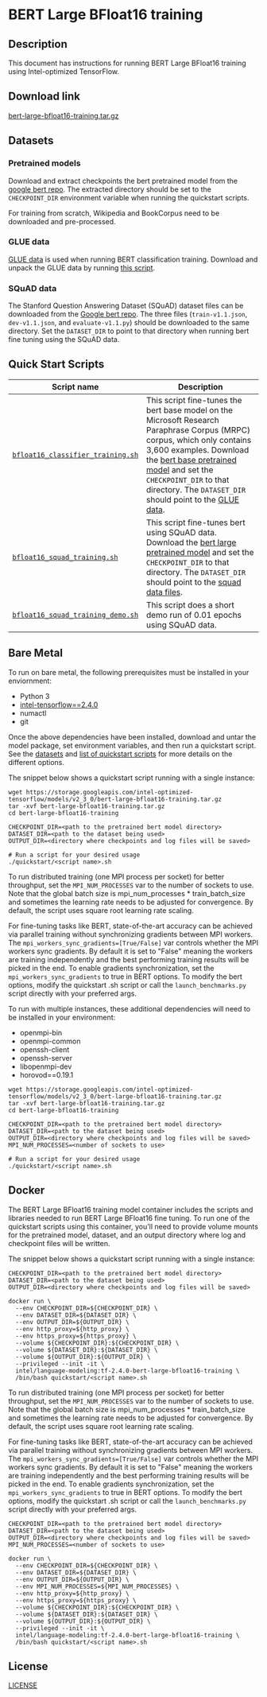 <!--- 0. Title -->
# BERT Large BFloat16 training

<!-- 10. Description -->
## Description

This document has instructions for running BERT Large BFloat16 training using
Intel-optimized TensorFlow.

<!--- 20. Download link -->
## Download link

[bert-large-bfloat16-training.tar.gz](https://storage.googleapis.com/intel-optimized-tensorflow/models/v2_3_0/bert-large-bfloat16-training.tar.gz)

<!--- 30. Datasets -->
## Datasets

### Pretrained models

Download and extract checkpoints the bert pretrained model from the
[google bert repo](https://github.com/google-research/bert#pre-trained-models).
The extracted directory should be set to the `CHECKPOINT_DIR` environment
variable when running the quickstart scripts.

For training from scratch, Wikipedia and BookCorpus need to be downloaded
and pre-processed.

### GLUE data

[GLUE data](https://gluebenchmark.com/tasks) is used when running BERT
classification training. Download and unpack the GLUE data by running
[this script](https://gist.github.com/W4ngatang/60c2bdb54d156a41194446737ce03e2e).

### SQuAD data

The Stanford Question Answering Dataset (SQuAD) dataset files can be downloaded
from the [Google bert repo](https://github.com/google-research/bert#squad-11).
The three files (`train-v1.1.json`, `dev-v1.1.json`, and `evaluate-v1.1.py`)
should be downloaded to the same directory. Set the `DATASET_DIR` to point to
that directory when running bert fine tuning using the SQuAD data.


<!--- 40. Quick Start Scripts -->
## Quick Start Scripts

| Script name | Description |
|-------------|-------------|
| [`bfloat16_classifier_training.sh`](/quickstart/language_modeling/tensorflow/bert_large/training/cpu/bfloat16/bfloat16_classifier_training.sh) | This script fine-tunes the bert base model on the Microsoft Research Paraphrase Corpus (MRPC) corpus, which only contains 3,600 examples. Download the [bert base pretrained model](https://github.com/google-research/bert#pre-trained-models) and set the `CHECKPOINT_DIR` to that directory. The `DATASET_DIR` should point to the [GLUE data](#glue-data). |
| [`bfloat16_squad_training.sh`](/quickstart/language_modeling/tensorflow/bert_large/training/cpu/bfloat16/bfloat16_squad_training.sh) | This script fine-tunes bert using SQuAD data. Download the [bert large pretrained model](https://github.com/google-research/bert#pre-trained-models) and set the `CHECKPOINT_DIR` to that directory. The `DATASET_DIR` should point to the [squad data files](#squad-data). |
| [`bfloat16_squad_training_demo.sh`](/quickstart/language_modeling/tensorflow/bert_large/training/cpu/bfloat16/bfloat16_squad_training_demo.sh) | This script does a short demo run of 0.01 epochs using SQuAD data. |

<!--- 50. Bare Metal -->
## Bare Metal

To run on bare metal, the following prerequisites must be installed in your enviornment:
* Python 3
* [intel-tensorflow==2.4.0](https://pypi.org/project/intel-tensorflow/)
* numactl
* git

Once the above dependencies have been installed, download and untar the model
package, set environment variables, and then run a quickstart script. See the
[datasets](#datasets) and [list of quickstart scripts](#quick-start-scripts) for more
details on the different options.

The snippet below shows a quickstart script running with a single instance:
```
wget https://storage.googleapis.com/intel-optimized-tensorflow/models/v2_3_0/bert-large-bfloat16-training.tar.gz
tar -xvf bert-large-bfloat16-training.tar.gz
cd bert-large-bfloat16-training

CHECKPOINT_DIR=<path to the pretrained bert model directory>
DATASET_DIR=<path to the dataset being used>
OUTPUT_DIR=<directory where checkpoints and log files will be saved>

# Run a script for your desired usage
./quickstart/<script name>.sh
```

To run distributed training (one MPI process per socket) for better throughput,
set the `MPI_NUM_PROCESSES` var to the number of sockets to use. Note that the
global batch size is mpi_num_processes * train_batch_size and sometimes the learning
rate needs to be adjusted for convergence. By default, the script uses square root
learning rate scaling.

For fine-tuning tasks like BERT, state-of-the-art accuracy can be achieved via
parallel training without synchronizing gradients between MPI workers. The
`mpi_workers_sync_gradients=[True/False]` var controls whether the MPI
workers sync gradients. By default it is set to "False" meaning the workers
are training independently and the best performing training results will be
picked in the end. To enable gradients synchronization, set the
`mpi_workers_sync_gradients` to true in BERT options. To modify the bert
options, modify the quickstart .sh script or call the `launch_benchmarks.py`
script directly with your preferred args.

To run with multiple instances, these additional dependencies will need to be
installed in your environment:
* openmpi-bin
* openmpi-common
* openssh-client
* openssh-server
* libopenmpi-dev
* horovod==0.19.1

```
wget https://storage.googleapis.com/intel-optimized-tensorflow/models/v2_3_0/bert-large-bfloat16-training.tar.gz
tar -xvf bert-large-bfloat16-training.tar.gz
cd bert-large-bfloat16-training

CHECKPOINT_DIR=<path to the pretrained bert model directory>
DATASET_DIR=<path to the dataset being used>
OUTPUT_DIR=<directory where checkpoints and log files will be saved>
MPI_NUM_PROCESSES=<number of sockets to use>

# Run a script for your desired usage
./quickstart/<script name>.sh
```



<!--- 60. Docker -->
## Docker

The BERT Large BFloat16 training model container includes the scripts and libraries
needed to run BERT Large BFloat16 fine tuning. To run one of the quickstart scripts
using this container, you'll need to provide volume mounts for the pretrained model,
dataset, and an output directory where log and checkpoint files will be written.

The snippet below shows a quickstart script running with a single instance:
```
CHECKPOINT_DIR=<path to the pretrained bert model directory>
DATASET_DIR=<path to the dataset being used>
OUTPUT_DIR=<directory where checkpoints and log files will be saved>

docker run \
  --env CHECKPOINT_DIR=${CHECKPOINT_DIR} \
  --env DATASET_DIR=${DATASET_DIR} \
  --env OUTPUT_DIR=${OUTPUT_DIR} \
  --env http_proxy=${http_proxy} \
  --env https_proxy=${https_proxy} \
  --volume ${CHECKPOINT_DIR}:${CHECKPOINT_DIR} \
  --volume ${DATASET_DIR}:${DATASET_DIR} \
  --volume ${OUTPUT_DIR}:${OUTPUT_DIR} \
  --privileged --init -it \
  intel/language-modeling:tf-2.4.0-bert-large-bfloat16-training \
  /bin/bash quickstart/<script name>.sh
```

To run distributed training (one MPI process per socket) for better throughput,
set the `MPI_NUM_PROCESSES` var to the number of sockets to use. Note that the
global batch size is mpi_num_processes * train_batch_size and sometimes the learning
rate needs to be adjusted for convergence. By default, the script uses square root
learning rate scaling.

For fine-tuning tasks like BERT, state-of-the-art accuracy can be achieved via
parallel training without synchronizing gradients between MPI workers. The
`mpi_workers_sync_gradients=[True/False]` var controls whether the MPI
workers sync gradients. By default it is set to "False" meaning the workers
are training independently and the best performing training results will be
picked in the end. To enable gradients synchronization, set the
`mpi_workers_sync_gradients` to true in BERT options. To modify the bert
options, modify the quickstart .sh script or call the `launch_benchmarks.py`
script directly with your preferred args.
```
CHECKPOINT_DIR=<path to the pretrained bert model directory>
DATASET_DIR=<path to the dataset being used>
OUTPUT_DIR=<directory where checkpoints and log files will be saved>
MPI_NUM_PROCESSES=<number of sockets to use>

docker run \
  --env CHECKPOINT_DIR=${CHECKPOINT_DIR} \
  --env DATASET_DIR=${DATASET_DIR} \
  --env OUTPUT_DIR=${OUTPUT_DIR} \
  --env MPI_NUM_PROCESSES=${MPI_NUM_PROCESSES} \
  --env http_proxy=${http_proxy} \
  --env https_proxy=${https_proxy} \
  --volume ${CHECKPOINT_DIR}:${CHECKPOINT_DIR} \
  --volume ${DATASET_DIR}:${DATASET_DIR} \
  --volume ${OUTPUT_DIR}:${OUTPUT_DIR} \
  --privileged --init -it \
  intel/language-modeling:tf-2.4.0-bert-large-bfloat16-training \
  /bin/bash quickstart/<script name>.sh
```



<!--- 80. License -->
## License

[LICENSE](/LICENSE)

